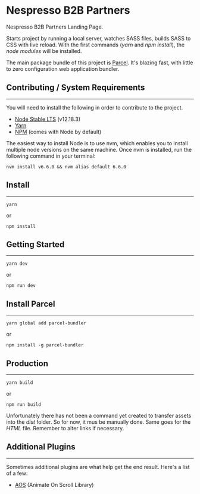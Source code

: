 # Nespresso B2B Partners

Nespresso B2B Partners Landing Page.

Starts project by running a local server, watches SASS files, builds SASS to CSS with live reload.
With the first commands (_yarn_ and _npm install_), the _node modules_ will be installed.

The main package bundle of this project is [Parcel](https://parceljs.org/). It's blazing fast, with little to zero configuration web application bundler.


## Contributing / System Requirements
---

You will need to install the following in order to contribute to the project.

- [Node Stable LTS](https://nodejs.org/en/) (v12.18.3)
- [Yarn](https://yarnpkg.com/getting-started)
- [NPM](https://www.npmjs.com/get-npm) (comes with Node by default)

The easiest way to install Node is to use nvm, which enables you to install multiple node versions on the same machine.
Once nvm is installed, run the following command in your terminal:

```
nvm install v6.6.0 && nvm alias default 6.6.0
```

## Install
---

````
yarn
````
or
````
npm install
````

## Getting Started
---

````
yarn dev
````
or
````
npm run dev
````

## Install Parcel
---

````
yarn global add parcel-bundler
````
or
````
npm install -g parcel-bundler
````

## Production
---

````
yarn build
````
or
````
npm run build
````

Unfortunately there has not been a command yet created to transfer assets into the _dist_ folder. So for now, it mus be manually done. Same goes for the _HTML_ file. Remember to alter links if necessary.


## Additional Plugins
---

Sometimes additional plugins are what help get the end result. Here's a list of a few:
- [AOS](https://github.com/michalsnik/aos) (Animate On Scroll Library)